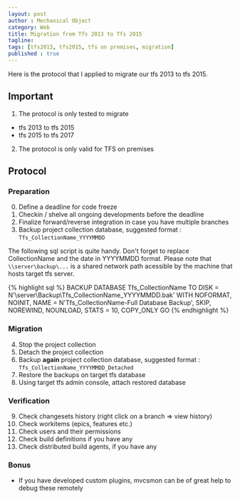 ```yaml
---
layout: post
author : Mechanical Object
category: Web
title: Migration from Tfs 2013 to Tfs 2015
tagline: 
tags: [tfs2013, tfs2015, tfs on premises, migration]
published : true
---
```


Here is the protocol that I applied to migrate our tfs 2013 to tfs 2015.

## Important 

1. The protocol is only tested to migrate 
* tfs 2013 to tfs 2015 
* tfs 2015 to tfs 2017
2. The protocol is only valid for TFS on premises 

## Protocol 

### Preparation 

0. Define a deadline for code freeze
1. Checkin / shelve all ongoing developments before the deadline
2. Finalize forward/reverse integration in case you have multiple branches
3. Backup project collection database, suggested format : ```Tfs_CollectionName_YYYYMMDD```

The following sql script is quite handy. Don't forget to replace CollectionName and the date in YYYYMMDD format. Please note 
that ```\\server\backup\...``` is a shared network path acessible by the machine that hosts target tfs server.

{% highlight sql %}
BACKUP DATABASE Tfs_CollectionName TO  DISK = N'\\server\Backup\Tfs_CollectionName_YYYYMMDD.bak' 
WITH NOFORMAT, NOINIT,  NAME = N'Tfs_CollectionName-Full Database Backup', SKIP, NOREWIND, NOUNLOAD,  STATS = 10, COPY_ONLY 
GO
{% endhighlight %}

### Migration 

4. Stop the project collection
5. Detach the project collection 
6. Backup **again** project collection database, suggested format : ```Tfs_CollectionName_YYYYMMDD_Detached```
7. Restore the backups on target tfs database 
8. Using target tfs admin console, attach restored database 

### Verification 
9. Check changesets history (right click on a branch => view history)
10. Check workitems (epics, features etc.)
11. Check users and their permissions 
12. Check build definitions if you have any
13. Check distributed build agents, if you have any

### Bonus 
* If you have developed custom plugins, mvcsmon can be of great help to debug these remotely
